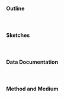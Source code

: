 <h4 class="h3">Outline</h4><br/>
<h4 class="h3">Sketches</h4><br/>
<h4 class="h3">Data Documentation</h4><br/>
<h4 class="h3">Method and Medium</h4><br/>
